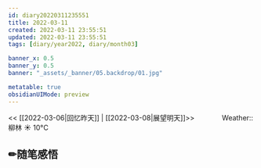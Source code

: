 ```yaml
---
id: diary20220311235551
title: 2022-03-11
created: 2022-03-11 23:55:51
updated: 2022-03-11 23:55:51
tags: [diary/year2022, diary/month03]

banner_x: 0.5
banner_y: 0.5
banner: "_assets/_banner/05.backdrop/01.jpg"

metatable: true
obsidianUIMode: preview
---
```


<< [[2022-03-06|回忆昨天]] | [[2022-03-08|展望明天]]>>　　　　Weather::柳林 ☀️   10°C

## ✏随笔感悟



